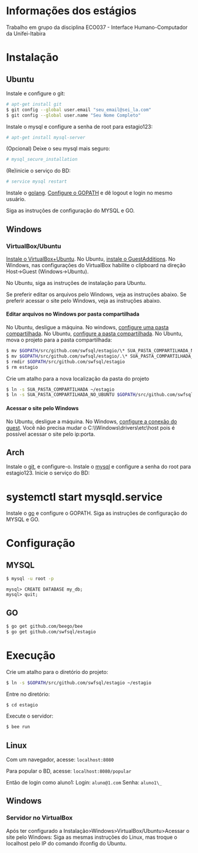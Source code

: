 # Informações dos estágios
Trabalho em grupo da disciplina ECO037 - Interface Humano-Computador da Unifei-Itabira

# Instalação

## Ubuntu
Instale e configure o git:
```bash
# apt-get install git
$ git config --global user.email "seu_email@sei_la.com"
$ git config --global user.name "Seu Nome Completo"
```

Instale o mysql e configure a senha de root para estagio123:
```bash
# apt-get install mysql-server
```
(Opcional) Deixe o seu mysql mais seguro:
```bash
# mysql_secure_installation
```
(Re)inicie o serviço do BD:
```bash
# service mysql restart
```

Instale o [golang](https://github.com/golang/go/wiki/Ubuntu).
[Configure o GOPATH](https://stackoverflow.com/questions/21001387/how-do-i-set-the-gopath-environment-variable-on-ubuntu-what-file-must-i-edit) e dê logout e login no mesmo usuário.

Siga as instruções de configuração do MYSQL e GO.

## Windows
### VirtualBox/Ubuntu
[Instale o VirtualBox+Ubuntu](http://pt.wikihow.com/Instalar-o-Ubuntu-no-VirtualBox).
No Ubuntu, [instale o GuestAdditions](http://www.htpcbeginner.com/install-virtualbox-guest-additions-on-ubuntu-debian/).
No Windows, nas configurações do VirtualBox habilite o clipboard na direção Host->Guest (Windows->Ubuntu).

No Ubuntu, siga as instruções de instalação para Ubuntu.

Se preferir editar os arquivos pelo Windows, veja as instruções abaixo.
Se preferir acessar o site pelo Windows, veja as instruções abaixo.

#### Editar arquivos no Windows por pasta compartilhada
No Ubuntu, desligue a máquina. 
No windows, [configure uma pasta compartilhada](http://www.htpcbeginner.com/setup-virtualbox-shared-folders-linux-windows/).
No Ubuntu, [configure a pasta compartilhada](http://www.htpcbeginner.com/mount-virtualbox-shared-folder-on-ubuntu-linux/).
No Ubuntu, mova o projeto para a pasta compartilhada:
```bash
$ mv $GOPATH/src/github.com/swfsql/estagio/\* SUA_PASTA_COMPARTILHADA_NO_UBUNTU
$ mv $GOPATH/src/github.com/swfsql/estagio/.\* SUA_PASTA_COMPARTILHADA_NO_UBUNTU
$ rmdir $GOPATH/src/github.com/swfsql/estagio
$ rm estagio
```
Crie um atalho para a nova localização da pasta do projeto
```bash
$ ln -s SUA_PASTA_COMPARTILHADA ~/estagio
$ ln -s SUA_PASTA_COMPARTILHADA_NO_UBUNTU $GOPATH/src/github.com/swfsql/estagio
```

#### Acessar o site pelo Windows
No Ubuntu, desligue a máquina.
No Windows, [configure a conexão do guest](https://askubuntu.com/questions/52147/how-can-i-access-apache-on-virtualbox-guest-from-host). Você não precisa mudar o C:\\\\Windows\drivers\etc\host pois é possível acessar o site pelo ip:porta.

## Arch
Instale o [git](https://wiki.archlinux.org/index.php/git), e configure-o.
Instale o [mysql](https://wiki.archlinux.org/index.php/MySQL) e configure a senha do root para estagio123.
Inicie o serviço do BD:
# systemctl start mysqld.service
Instale o [go](https://wiki.archlinux.org/index.php/Go) e configure o GOPATH.
Siga as instruções de configuração do MYSQL e GO.

# Configuração

## MYSQL
```bash
$ mysql -u root -p
```
```mysql
mysql> CREATE DATABASE my_db;	
mysql> quit;
```

## GO
```bash
$ go get github.com/beego/bee
$ go get github.com/swfsql/estagio
```


# Execução
Crie um atalho para o diretório do projeto:
```bash
$ ln -s $GOPATH/src/github.com/swfsql/estagio ~/estagio
```
Entre no diretório:
```bash
$ cd estagio
```
Execute o servidor:
```bash
$ bee run
```

## Linux
Com um navegador, acesse: 
`localhost:8080`

Para popular o BD, acesse: 
`localhost:8080/popular`

Então de login como aluno1: 
Login: `aluno@1.com` 
Senha: `aluno1\_`

## Windows
### Servidor no VirtualBox
Após ter configurado a Instalação>Windows>VirtualBox/Ubuntu>Acessar o site pelo Windows:
Siga as mesmas instruções do Linux, mas troque o localhost pelo IP do comando ifconfig do Ubuntu.
